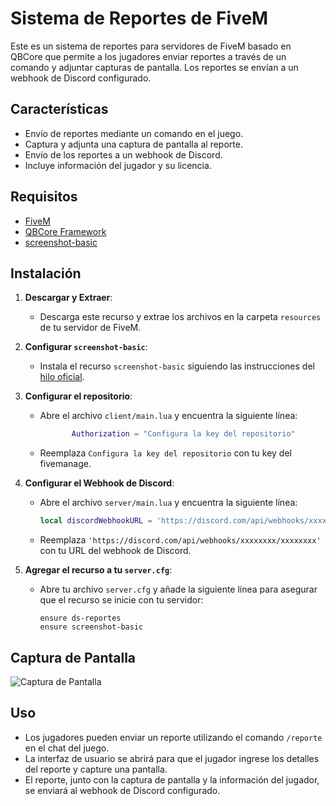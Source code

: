 # Sistema de Reportes de FiveM

Este es un sistema de reportes para servidores de FiveM basado en QBCore que permite a los jugadores enviar reportes a través de un comando y adjuntar capturas de pantalla. 
Los reportes se envían a un webhook de Discord configurado.

## Características

- Envío de reportes mediante un comando en el juego.
- Captura y adjunta una captura de pantalla al reporte.
- Envío de los reportes a un webhook de Discord.
- Incluye información del jugador y su licencia.

## Requisitos

- [FiveM](https://fivem.net/)
- [QBCore Framework](https://github.com/qbcore-framework/qb-core)
- [screenshot-basic](https://forum.cfx.re/t/release-screenshot-basic/1982894)

## Instalación

1. **Descargar y Extraer**:
   - Descarga este recurso y extrae los archivos en la carpeta `resources` de tu servidor de FiveM.

2. **Configurar `screenshot-basic`**:
   - Instala el recurso `screenshot-basic` siguiendo las instrucciones del [hilo oficial](https://forum.cfx.re/t/release-screenshot-basic/1982894).

3. **Configurar el repositorio**:
   - Abre el archivo `client/main.lua` y encuentra la siguiente línea:
     ```lua
            Authorization = "Configura la key del repositorio"
     ```
   - Reemplaza `Configura la key del repositorio` con tu key del fivemanage.

4. **Configurar el Webhook de Discord**:
   - Abre el archivo `server/main.lua` y encuentra la siguiente línea:
     ```lua
     local discordWebhookURL = 'https://discord.com/api/webhooks/xxxxxxxx/xxxxxxxx'
     ```
   - Reemplaza `'https://discord.com/api/webhooks/xxxxxxxx/xxxxxxxx'` con tu URL del webhook de Discord.

5. **Agregar el recurso a tu `server.cfg`**:
   - Abre tu archivo `server.cfg` y añade la siguiente línea para asegurar que el recurso se inicie con tu servidor:
     ```plaintext
     ensure ds-reportes
     ensure screenshot-basic
     ```

## Captura de Pantalla

![Captura de Pantalla](https://i.gyazo.com/f48ea7c9a3b2354a3c10265bd4682985.png)

## Uso

- Los jugadores pueden enviar un reporte utilizando el comando `/reporte` en el chat del juego.
- La interfaz de usuario se abrirá para que el jugador ingrese los detalles del reporte y capture una pantalla.
- El reporte, junto con la captura de pantalla y la información del jugador, se enviará al webhook de Discord configurado.